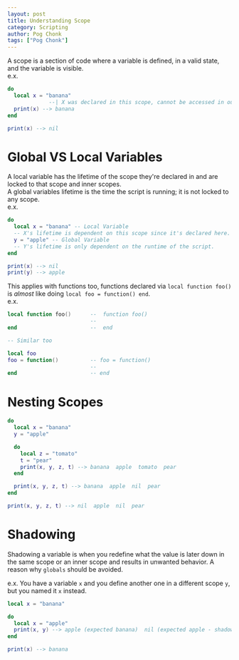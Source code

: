 ```yaml
---
layout: post
title: Understanding Scope
category: Scripting
author: Pog Chonk
tags: ["Pog Chonk"]
---
```


A scope is a section of code where a variable is defined, in a valid state, and the variable is visible.  
e.x.

```lua
do
  local x = "banana"
             --| X was declared in this scope, cannot be accessed in outer scopes, but can be accessed in inner scopes.
  print(x) --> banana
end

print(x) --> nil
```

# Global VS Local Variables
A local variable has the lifetime of the scope they're declared in and are locked to that scope and inner scopes.  
A global variables lifetime is the time the script is running; it is not locked to any scope.  
e.x.
```lua
do
  local x = "banana" -- Local Variable
  -- X's lifetime is dependent on this scope since it's declared here.
  y = "apple" -- Global Variable
  -- Y's lifetime is only dependent on the runtime of the script.
end

print(x) --> nil
print(y) --> apple
```
 
This applies with functions too, functions declared via `local function foo()` is *almost* like doing `local foo = function() end`.  
e.x.
```lua
local function foo()      --  function foo()
                          --
end                       --  end

-- Similar too

local foo
foo = function()          -- foo = function()
                          --
end                       -- end
```

# Nesting Scopes
```lua
do
  local x = "banana"
  y = "apple"

  do
    local z = "tomato"
    t = "pear"
    print(x, y, z, t) --> banana  apple  tomato  pear
  end

  print(x, y, z, t) --> banana  apple  nil  pear
end

print(x, y, z, t) --> nil  apple  nil  pear
```

# Shadowing
Shadowing a variable is when you redefine what the value is later down in the same scope or an inner scope and results in unwanted behavior. A reason why `globals` should be avoided.

e.x. You have a variable `x` and you define another one in a different scope `y`, but you named it `x` instead.
```lua
local x = "banana"

do
  local x = "apple"
  print(x, y) --> apple (expected banana)  nil (expected apple - shadowed outer variable `x`)
end

print(x) --> banana
```